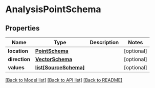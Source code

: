 # AnalysisPointSchema

## Properties
Name | Type | Description | Notes
------------ | ------------- | ------------- | -------------
**location** | [**PointSchema**](PointSchema.md) |  | [optional] 
**direction** | [**VectorSchema**](VectorSchema.md) |  | [optional] 
**values** | [**list[SourceSchema]**](SourceSchema.md) |  | [optional] 

[[Back to Model list]](../README.md#documentation-for-models) [[Back to API list]](../README.md#documentation-for-api-endpoints) [[Back to README]](../README.md)


